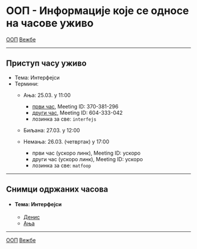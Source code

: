 # ООП - Информације које се односе на часове уживо

[ООП](../../README.md) [Вежбе](../README.md)

---

## Приступ часу уживо

- Тема: Интерфејси
- Термини:
  - Ања: 25.03. у 11:00 
    - [први час](https://zoom.us/j/370381296?pwd=TnZlUklnOWFueHh0VnNTSHYxUjNZZz09), Meeting ID: 370-381-296
    - [други час](https://zoom.us/j/604333042?pwd=djZYRWdXUEVaOXR1K1lONi9CcW0rUT09), Meeting ID: 604-333-042
    - лозинка за све: `interfejs`
    
  - Биљана: 27.03. у 12:00 
  - Немања: 26.03. (четвртак) у 17:00 
    - први час (ускоро линк), Meeting ID: ускоро
    - други час (ускоро линк), Meeting ID: ускоро
    - лозинка за све: `matfoop`

---

## Снимци одржаних часова

- #### Тема: Интерфејси
  - [Денис](https://youtu.be/yJid-lC8RUw) 
  - [Ања](https://youtu.be/rVcXIdKxfyo) 

---

[ООП](../../README.md) [Вежбе](../README.md)
